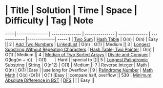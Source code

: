 

 #  | Title           |  Solution       |  Time           | Space           | Difficulty    | Tag          | Note
-----|---------------- | --------------- | --------------- | --------------- | ------------- |--------------| -----
1 | [Two Sum](https://leetcode.com/problems/two-sum/#/description/) | [Hash Table](./src/1.Two_Sum.cpp)  |  O(n)    |  O(n)        | Easy         ||
2 | [Add Two Numbers](https://leetcode.com/problems/add-two-numbers/#/description/) | [LinkedList](./src/2.Add_Two_Numbers.cpp)  |  O(n)    |  O(1)        | Medium         ||
3 | [Longest Substring Without Repeating Characters](https://leetcode.com/problems/longest-substring-without-repeating-characters/#/description/) | [Hash Table; Two Pointer](./src/3.Longest_Substring_Without_Repeating_Characters.cpp)  |  O(n)    |  O(1)        | Medium         ||
4 | [Median of Two Sorted Arrays](https://leetcode.com/problems/median-of-two-sorted-arrays/#/description/) | [Divide and Conquer](./src/4.Median_of_Two_Sorted_Arrays.cpp)  |  O(log(m + n))    |  O(1)        | Hard |  |special to []||
5 | [Longest Palindromic Substring](https://leetcode.com/problems/longest-palindromic-substring/#/description/) | [String](./src/5.Longest_Palindromic_Substring.cpp)  |  O(n^2)    |  O(1)        | Medium         ||
7 | [Reverse Integer](https://leetcode.com/problems/reverse-integer/#/description/) | [Math](./src/7.Reverse_Integer.cpp)  |  O(n)    |  O(1)        |Easy |  |use long for Overflow        ||
9 | [Palindrome Number](https://leetcode.com/problems/palindrome-number/#/description/) | [Math](./src/9.Palindrome_Number1.cpp)  [Math](./src/9.Palindrome_Number2.cpp) |  O(x) (O(1))    |  O(1)        |Easy |  |compare half, overflow      ||
530 | [Minimum Absolute Difference in BST](https://leetcode.com/problems/minimum-absolute-difference-in-bst/#/description/) | [DFS](./src/530.Minimum_Absolute_Difference_in_BST.cpp)  |      |          | Easy         ||


